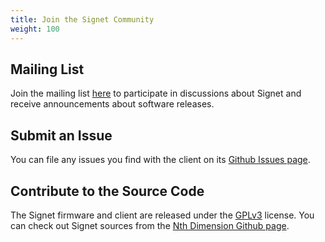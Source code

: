 ```yaml
---
title: Join the Signet Community
weight: 100
---
```


## Mailing List

Join the mailing list [here](https://lists.nthdimtech.com/listinfo/signet-discuss) to participate in discussions about Signet and receive announcements about software releases.

## Submit an Issue

You can file any issues you find with the client on its [Github Issues page](https://github.com/nthdimtech/signet-desktop-client/issues).

## Contribute to the Source Code

The Signet firmware and client are released under the [GPLv3](https://www.gnu.org/licenses/gpl.txt) license. You can check out Signet sources from the [Nth Dimension Github page](https://www.github.com/nthdimtech).

